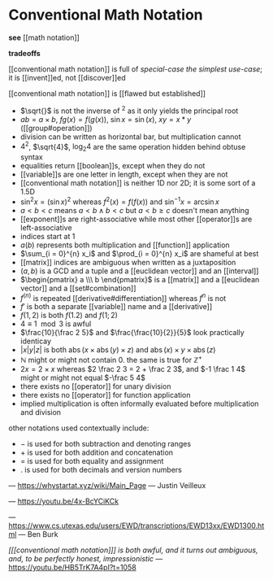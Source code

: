 # Conventional Math Notation

**see** [[math notation]]

**tradeoffs**

[[conventional math notation]] is full of _special-case the simplest use-case_; it is [[invent]]ed, not [[discover]]ed

[[conventional math notation]] is [[flawed but established]]

- $\sqrt{}$ is not the inverse of $^2$ as it only yields the principal root
- $ab = a \times b$, $fg(x) = f(g(x))$, $\sin x = \sin(x)$, $xy = x * y$ ([[group#operation]])
- division can be written as horizontal bar, but multiplication cannot
- $4^2$, $\sqrt{4}$, $\log_2 4$ are the same operation hidden behind obtuse syntax
- equalities return [[boolean]]s, except when they do not
- [[variable]]s are one letter in length, except when they are not
- [[conventional math notation]] is neither 1D nor 2D; it is some sort of a 1.5D
- $\sin^2 x = (\sin x)^2$ whereas $f^2(x) = f(f(x))$ and $\sin^{-1} x = \arcsin x$
- $a < b < c$ means $a < b \land b < c$ but $a < b \ge c$ doesn't mean anything
- [[exponent]]s are right-associative while most other [[operator]]s are left-associative
- indices start at $1$
- $a(b)$ represents both multiplication and [[function]] application
- $\sum_{i = 0}^{n} x_i$ and $\prod_{i = 0}^{n} x_i$ are shameful at best
- [[matrix]] indices are ambiguous when written as a juxtaposition
- $(a, b)$ is a GCD and a tuple and a [[euclidean vector]] and an [[interval]]
- $\begin{pmatrix} a \\\ b \end{pmatrix}$ is a [[matrix]] and a [[euclidean vector]] and a [[set#combination]]
- $f^{(n)}$ is repeated [[derivative#differentiation]] whereas $f^{n}$ is not
- $f'$ is both a separate [[variable]] name and a [[derivative]]
- $f(1, 2)$ is both $f(1.2)$ and $f(1; 2)$
- $4 \equiv 1 \mod 3$ is awful
- $\frac{10}{\frac 2 5}$ and $\frac{\frac{10}{2}}{5}$ look practically identicay
- $|x|y|z|$ is both $\operatorname{abs}(x \times \operatorname{abs}(y) \times z)$ and $\operatorname{abs}(x) \times y \times \operatorname{abs}(z)$
- $\mathbb N$ might or might not contain $0$. the same is true for $\mathbb Z^+$
- $2x = 2 \times x$ whereas $2 \frac 2 3 = 2 + \frac 2 3$, and $-1 \frac 1 4$ might or might not equal $-\frac 5 4$
- there exists no [[operator]] for unary division
- there exists no [[operator]] for function application
- implied multiplication is often informally evaluated before multiplication and division

other notations used contextually include:

- $-$ is used for both subtraction and denoting ranges
- $+$ is used for both addition and concatenation
- $=$ is used for both equality and assignment
- $.$ is used for both decimals and version numbers

&mdash; <https://whystartat.xyz/wiki/Main_Page> &mdash; Justin Veilleux

&mdash; <https://youtu.be/4x-BcYCiKCk>

&mdash; <https://www.cs.utexas.edu/users/EWD/transcriptions/EWD13xx/EWD1300.html> &mdash; Ben Burk

_[<wbr>[[conventional math notation]]<wbr>] is both awful, and it turns out ambiguous, and, to be perfectly honest, impressionistic_ &mdash; <https://youtu.be/HB5TrK7A4pI?t=1058>
